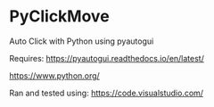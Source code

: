 # PyClickMove
Auto Click with Python using pyautogui

Requires:
https://pyautogui.readthedocs.io/en/latest/

https://www.python.org/

Ran and tested using:
https://code.visualstudio.com/
